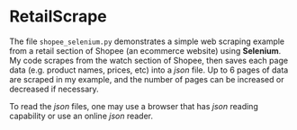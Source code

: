 # RetailScrape

The file `shopee_selenium.py` demonstrates a simple web scraping example from a retail section of Shopee (an ecommerce website) using **Selenium**. My code scrapes from the watch section of Shopee, then saves each page data (e.g. product names, prices, etc) into a *json* file. Up to 6 pages of data are scraped in my example, and the number of pages can be increased or decreased if necessary.

To read the *json* files, one may use a browser that has *json* reading capability or use an online *json* reader.
